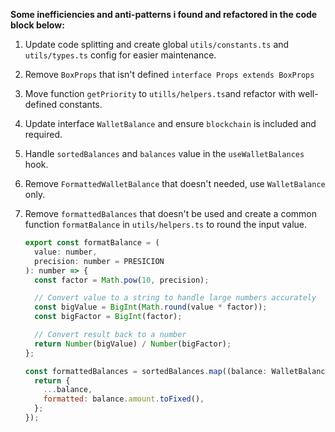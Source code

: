 **Some inefficiencies and anti-patterns i found and refactored in the code block below:**

1. Update code splitting and create global `utils/constants.ts` and `utils/types.ts` config for easier maintenance.
2. Remove `BoxProps` that isn't defined `interface Props extends BoxProps`
3. Move function `getPriority` to `utills/helpers.ts`and refactor with well-defined constants.
4. Update interface `WalletBalance` and ensure `blockchain` is included and required.
5. Handle `sortedBalances` and `balances` value in the `useWalletBalances` hook.
6. Remove `FormattedWalletBalance` that doesn't needed, use `WalletBalance` only.
7. Remove `formattedBalances` that doesn't be used and create a common function `formatBalance` in `utils/helpers.ts` to round the input value.

   ```js
   export const formatBalance = (
     value: number,
     precision: number = PRESICION
   ): number => {
     const factor = Math.pow(10, precision);

     // Convert value to a string to handle large numbers accurately
     const bigValue = BigInt(Math.round(value * factor));
     const bigFactor = BigInt(factor);

     // Convert result back to a number
     return Number(bigValue) / Number(bigFactor);
   };
   ```

   ```js
   const formattedBalances = sortedBalances.map((balance: WalletBalance) => {
     return {
       ...balance,
       formatted: balance.amount.toFixed(),
     };
   });
   ```
